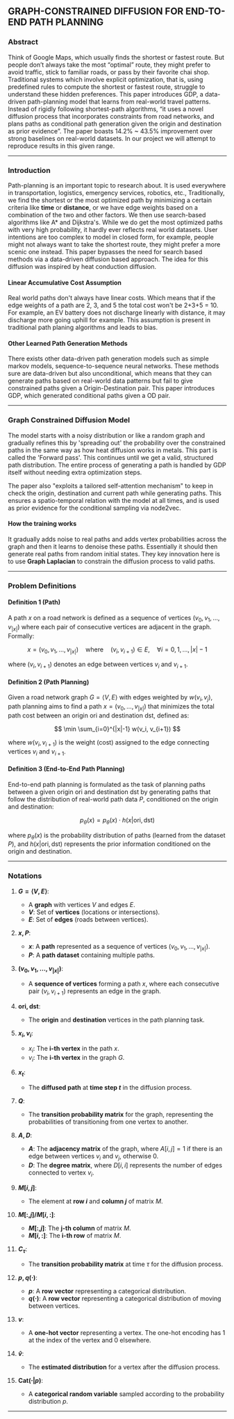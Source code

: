 ##  GRAPH-CONSTRAINED DIFFUSION FOR END-TO-END PATH PLANNING

### Abstract

Think of Google Maps, which usually finds the shortest or fastest route. But people don’t always take the most “optimal” route, they might prefer to avoid traffic, stick to familiar roads, or pass by their favorite chai shop. Traditional systems which involve explicit optimization, that is, using predefined rules to compute the shortest or fastest route, struggle to understand these hidden preferences. This paper introduces GDP, a data-driven path-planning model that learns from real-world travel patterns. Instead of rigidly following shortest-path algorithms, “it uses a novel diffusion process that incorporates constraints from road networks, and plans paths as conditional path generation given the origin and destination as prior evidence”. The paper boasts 14.2% ~ 43.5% improvement over strong baselines on real-world datasets. In our project we will attempt to reproduce results in this given range. 

---

### Introduction

Path-planning is an important topic to research about. It is used everywhere in transportation, logistics, emergency services, robotics, etc., Traditionally, we find the shortest or the most optimized path by minimizing a certain criteria like **time** or **distance**, or we have edge weights based on a combination of the two and other factors. We then use search-based algorithms like A* and Dijkstra's. While we do get the most optimized paths with very high probability, it hardly ever reflects real world datasets. User intentions are too complex to model in closed form, for example, people might not always want to take the shortest route, they might prefer a more scenic one instead. This paper bypasses the need for search based methods via a data-driven diffusion based approach. The idea for this diffusion was inspired by heat conduction diffusion. 

#### Linear Accumulative Cost Assumption

Real world paths don't always have linear costs. Which means that if the edge weights of a path are 2, 3, and 5 the total cost won't be 2+3+5 = 10. For example, an EV battery does not discharge linearly with distance, it may discharge more going uphill for example. This assumption is present in traditional path planing algorithms and leads to bias.

#### Other Learned Path Generation Methods

There exists other data-driven path generation models such as simple markov models, sequence-to-sequence neural networks. These methods sure are data-driven but also unconditional, which means that they can generate paths based on real-world data patterns but fail to give constrained paths given a Origin-Destination pair. This paper introduces GDP, which generated conditional paths given a OD pair.

---

### Graph Constrained Diffusion Model

The model starts with a noisy distribution or like a random graph and gradually refines this by 'spreading out' the probability over the constrained paths in the same way as how heat diffusion works in metals. This part is called the 'Forward pass'. This continues until we get a valid, structured path distribution. The entire process of generating a path is handled by GDP itself without needing extra optimization steps. 

The paper also "exploits a tailored self-attention mechanism" to keep in check the origin, destination and current path while generating paths. This ensures a spatio-temporal relation with the model at all times, and is used as prior evidence for the conditional sampling via node2vec.

#### How the training works

It gradually adds noise to real paths and adds vertex probabilities across the graph and then it learns to denoise these paths. Essentially it should then generate real paths from random initial states. They key innovation here is to use **Graph Laplacian** to constrain the diffusion process to valid paths.

---

### Problem Definitions

#### Definition 1 (Path)
A path $x$ on a road network is defined as a sequence of vertices $(v_0, v_1, ..., v_{|x|})$ where each pair of consecutive vertices are adjacent in the graph. Formally:

$$
x = (v_0, v_1, ..., v_{|x|}) \quad \text{where} \quad (v_i, v_{i+1}) \in E, \quad \forall i = 0, 1, ..., |x|-1
$$

where $(v_i, v_{i+1})$ denotes an edge between vertices $v_i$ and $v_{i+1}$.

#### Definition 2 (Path Planning)
Given a road network graph $G = \langle V, E \rangle$ with edges weighted by $w(v_i, v_j)$, path planning aims to find a path $x = (v_0, ..., v_{|x|})$ that minimizes the total path cost between an origin $\text{ori}$ and destination $\text{dst}$, defined as:

$$
\min \sum_{i=0}^{|x|-1} w(v_i, v_{i+1})
$$

where $w(v_i, v_{i+1})$ is the weight (cost) assigned to the edge connecting vertices $v_i$ and $v_{i+1}$.

#### Definition 3 (End-to-End Path Planning)
End-to-end path planning is formulated as the task of planning paths between a given origin $\text{ori}$ and destination $\text{dst}$ by generating paths that follow the distribution of real-world path data $P$, conditioned on the origin and destination:

$$
p_\theta(x) = p_\theta(x) \cdot h(x|\text{ori}, \text{dst})
$$

where $p_\theta(x)$ is the probability distribution of paths (learned from the dataset $P$), and $h(x|\text{ori}, \text{dst})$ represents the prior information conditioned on the origin and destination.

---

### Notations

1. **$G = \langle V, E \rangle$**:
   - A **graph** with vertices $V$ and edges $E$.
   - **$V$**: Set of **vertices** (locations or intersections).
   - **$E$**: Set of **edges** (roads between vertices).

2. **$x, P$**:
   - **$x$**: A **path** represented as a sequence of vertices $(v_0, v_1, ..., v_{|x|})$.
   - **$P$**: A **path dataset** containing multiple paths.

3. **$(v_0, v_1, ..., v_{|x|})$**:
   - A **sequence of vertices** forming a path $x$, where each consecutive pair $(v_i, v_{i+1})$ represents an edge in the graph.

4. **$\text{ori}, \text{dst}$**:
   - The **origin** and **destination** vertices in the path planning task.

5. **$x_i, v_i$**:
   - $x_i$: The **i-th vertex** in the path $x$.
   - $v_i$: The **i-th vertex** in the graph $G$.

6. **$x_t$**:
   - The **diffused path** at **time step $t$** in the diffusion process.

7. **$Q$**:
   - The **transition probability matrix** for the graph, representing the probabilities of transitioning from one vertex to another.

8. **$A, D$**:
   - **$A$**: The **adjacency matrix** of the graph, where $A[i, j] = 1$ if there is an edge between vertices $v_i$ and $v_j$, otherwise 0.
   - **$D$**: The **degree matrix**, where $D[i, i]$ represents the number of edges connected to vertex $v_i$.

9. **$M[i, j]$**:
    - The element at **row $i$** and **column $j$** of matrix $M$.

10. **$M[:, j] / M[i, :]$**:
    - **$M[:, j]$**: The **j-th column** of matrix $M$.
    - **$M[i, :]$**: The **i-th row** of matrix $M$.

11. **$C_\tau$**:
    - The **transition probability matrix** at time $\tau$ for the diffusion process.

12. **$p, q(\cdot)$**:
    - **$p$**: A **row vector** representing a categorical distribution.
    - **$q(\cdot)$**: A **row vector** representing a categorical distribution of moving between vertices.

13. **$v$**:
    - A **one-hot vector** representing a vertex. The one-hot encoding has 1 at the index of the vertex and 0 elsewhere.

14. **$\hat{v}$**:
    - The **estimated distribution** for a vertex after the diffusion process.

15. **Cat($\cdot | p$)**:
    - A **categorical random variable** sampled according to the probability distribution $p$.

---
